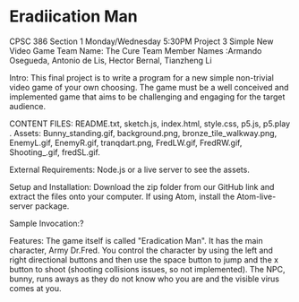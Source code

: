 # Eradiication Man
CPSC 386 Section 1 Monday/Wednesday 5:30PM
Project 3 Simple New Video Game
Team Name: The Cure
Team Member Names :Armando Osegueda, Antonio de Lis, Hector Bernal, Tianzheng Li

Intro: This final project is to write a program for a new simple non-trivial video game of your own choosing. The game must be a well conceived and implemented game that aims to be challenging and engaging for the target audience.


CONTENT FILES: README.txt, sketch.js, index.html, style.css, p5.js, p5.play .
               Assets: Bunny_standing.gif, background.png, bronze_tile_walkway.png, EnemyL.gif,     EnemyR.gif, tranqdart.png, FredLW.gif, FredRW.gif, Shooting_.gif, fredSL.gif.

External Requirements: Node.js or a live server to see the assets. 

Setup and Installation: Download the zip folder from our GitHub link and extract the files onto your computer. If using Atom, install the Atom-live-server package. 

Sample Invocation:?

Features: The game itself is called "Eradication Man". It has the main character, Army Dr.Fred. You control the character by using the left and right directional buttons and then use the space button to jump and the x button to shoot (shooting collisions issues, so not implemented). The NPC, bunny, runs aways as they do not know who you are and the visible virus comes at you. 
